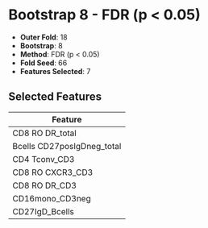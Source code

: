 # Bootstrap 8 - FDR (p < 0.05)

- **Outer Fold**: 18
- **Bootstrap**: 8
- **Method**: FDR (p < 0.05)
- **Fold Seed**: 66
- **Features Selected**: 7

## Selected Features

| Feature |
|---------|
| CD8 RO DR_total |
| Bcells CD27posIgDneg_total |
| CD4 Tconv_CD3 |
| CD8 RO CXCR3_CD3 |
| CD8 RO DR_CD3 |
| CD16mono_CD3neg |
| CD27IgD_Bcells |
